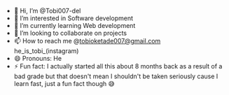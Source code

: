 - 👋 Hi, I’m @Tobi007-del
- 👀 I’m interested in Software development 
- 🌱 I’m currently learning Web development 
- 💞️ I’m looking to collaborate on projects
- 📫 How to reach me @tobioketade007@gmail.com he_is_tobi_(instagram)
- 😄 Pronouns: He
- ⚡ Fun fact: I actually started all this about 8 months back as a result of a bad grade but that doesn't mean I shouldn't be taken seriously cause I learn fast, just a fun fact though 😅 

